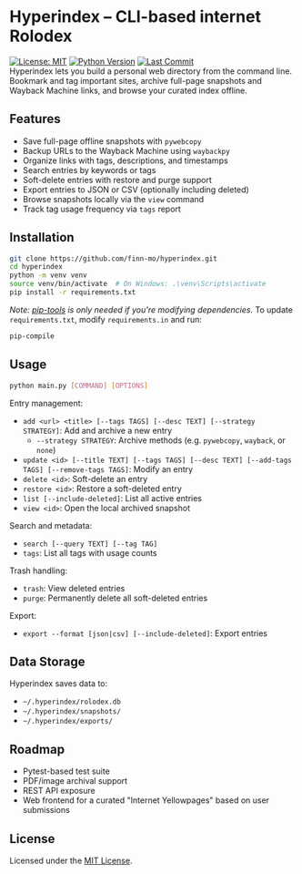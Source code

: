 # Hyperindex – CLI-based internet Rolodex
[![License: MIT](https://img.shields.io/badge/License-MIT-blue.svg)](LICENSE)
[![Python Version](https://img.shields.io/badge/python-3.8+-blue.svg)](https://www.python.org/)
[![Last Commit](https://img.shields.io/github/last-commit/finn-mo/hyperindex.svg)](https://github.com/finn-mo/hyperindex/commits/main)  
Hyperindex lets you build a personal web directory from the command line. Bookmark and tag important sites, archive full-page snapshots and Wayback Machine links, and browse your curated index offline.

## Features
- Save full-page offline snapshots with `pywebcopy`
- Backup URLs to the Wayback Machine using `waybackpy`
- Organize links with tags, descriptions, and timestamps
- Search entries by keywords or tags
- Soft-delete entries with restore and purge support
- Export entries to JSON or CSV (optionally including deleted)
- Browse snapshots locally via the `view` command
- Track tag usage frequency via `tags` report

## Installation
```bash
git clone https://github.com/finn-mo/hyperindex.git
cd hyperindex
python -m venv venv
source venv/bin/activate  # On Windows: .\venv\Scripts\activate
pip install -r requirements.txt
```

*Note: [pip-tools](https://github.com/jazzband/pip-tools) is only needed if you're modifying dependencies.*
To update `requirements.txt`, modify `requirements.in` and run:
```bash
pip-compile
```

## Usage
```bash
python main.py [COMMAND] [OPTIONS]
```

Entry management:
- `add <url> <title> [--tags TAGS] [--desc TEXT] [--strategy STRATEGY]`: Add and archive a new entry
  - `--strategy STRATEGY`: Archive methods (e.g. `pywebcopy`, `wayback`, or `none`)
- `update <id> [--title TEXT] [--tags TAGS] [--desc TEXT] [--add-tags TAGS] [--remove-tags TAGS]`: Modify an entry
- `delete <id>`: Soft-delete an entry
- `restore <id>`: Restore a soft-deleted entry
- `list [--include-deleted]`: List all active entries
- `view <id>`: Open the local archived snapshot

Search and metadata:
- `search [--query TEXT] [--tag TAG]`
- `tags`: List all tags with usage counts

Trash handling:
- `trash`: View deleted entries
- `purge`: Permanently delete all soft-deleted entries

Export:
- `export --format [json|csv] [--include-deleted]`: Export entries

## Data Storage
Hyperindex saves data to:
- `~/.hyperindex/rolodex.db`
- `~/.hyperindex/snapshots/`
- `~/.hyperindex/exports/`

## Roadmap
- Pytest-based test suite
- PDF/image archival support
- REST API exposure
- Web frontend for a curated "Internet Yellowpages" based on user submissions

## License
Licensed under the [MIT License](LICENSE).